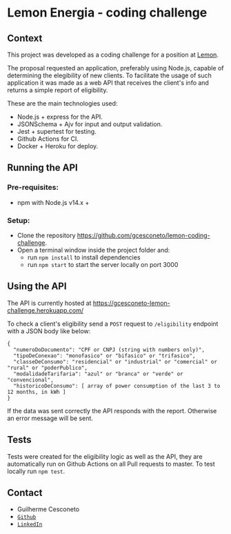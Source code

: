 # Lemon Energia - coding challenge

## Context

This project was developed as a coding challenge for a position at [Lemon](https://www.energialemon.com.br/).

The proposal requested an application, preferably using Node.js, capable of determining the elegibility of new clients. To facilitate the usage of such application it was made as a web API that receives the client's info and returns a simple report of eligibility.


These are the main technologies used:
* Node.js + express for the API.
* JSONSchema + Ajv for input and output validation.
* Jest + supertest for testing.
* Github Actions for CI.
* Docker + Heroku for deploy.


## Running the API

### Pre-requisites:
* npm with Node.js v14.x +
### Setup:
* Clone the repository https://github.com/gcesconeto/lemon-coding-challenge.
* Open a terminal window inside the project folder and:
  * run `npm install` to install dependencies
  * run `npm start` to start the server locally on port 3000

## Using the API

The API is currently hosted at https://gcesconeto-lemon-challenge.herokuapp.com/

To check a client's eligibility send a `POST` request to `/eligibility` endpoint with a JSON body like below:

```
{
  "numeroDoDocumento": "CPF or CNPJ (string with numbers only)",
  "tipoDeConexao": "monofasico" or "bifasico" or "trifasico",
  "classeDeConsumo": "residencial" or "industrial" or "comercial" or "rural" or "poderPublico",
  "modalidadeTarifaria": "azul" or "branca" or "verde" or "convencional",
  "historicoDeConsumo": [ array of power consumption of the last 3 to 12 months, in kWh ]
}
```
If the data was sent correctly the API responds with the report. Otherwise an error message will be sent.

## Tests

Tests were created for the eligibility logic as well as the API, they are automatically run on Github Actions on all Pull requests to master. To test locally run `npm test`.


## Contact

* Guilherme Cesconeto
* [`Github`](https://github.com/gcesconeto)
* [`LinkedIn`](https://www.linkedin.com/in/cesconeto/)
